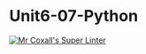 # Unit6-07-Python
[![Mr Coxall's Super Linter](https://github.com/ICS3U-Programming-JosephK/Unit6-07-Python/workflows/Mr%20Coxall's%20Super%20Linter/badge.svg)](https://github.com/ICS3U-Programming-JosephK/Unit6-07-Python/actions/)

